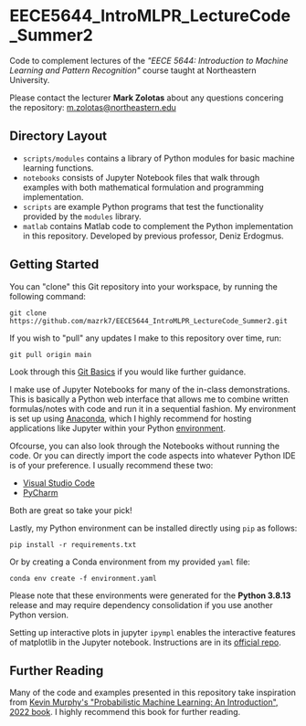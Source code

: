 # EECE5644_IntroMLPR_LectureCode_Summer2

Code to complement lectures of the _"EECE 5644: Introduction to Machine Learning and Pattern Recognition"_ course taught at Northeastern University.

Please contact the lecturer **Mark Zolotas** about any questions concering the repository: m.zolotas@northeastern.edu

## Directory Layout

- `scripts/modules` contains a library of Python modules for basic machine learning functions.
- `notebooks` consists of Jupyter Notebook files that walk through examples with both mathematical formulation and programming implementation.
- `scripts` are example Python programs that test the functionality provided by the `modules` library.
- `matlab` contains Matlab code to complement the Python implementation in this repository. Developed by previous professor, Deniz Erdogmus.

## Getting Started

You can "clone" this Git repository into your workspace, by running the following command:
```
git clone https://github.com/mazrk7/EECE5644_IntroMLPR_LectureCode_Summer2.git
```
If you wish to "pull" any updates I make to this repository over time, run:
```
git pull origin main
```
Look through this [Git Basics](https://git-scm.com/book/en/v2/Git-Basics-Getting-a-Git-Repository) if you would like further guidance.

I make use of Jupyter Notebooks for many of the in-class demonstrations. This is basically a Python web interface that allows me to combine written formulas/notes with code and run it in a sequential fashion. My environment is set up using [Anaconda](https://www.anaconda.com/), which I highly recommend for hosting applications like Jupyter within your Python [environment](https://docs.python.org/3/library/venv.html#:~:text=A%20virtual%20environment%20is%20a,part%20of%20your%20operating%20system.).

Ofcourse, you can also look through the Notebooks without running the code. Or you can directly import the code aspects into whatever Python IDE is of your preference. I usually recommend these two:
- [Visual Studio Code](https://code.visualstudio.com/)
- [PyCharm](https://www.jetbrains.com/pycharm/)

Both are great so take your pick!

Lastly, my Python environment can be installed directly using `pip` as follows:
```
pip install -r requirements.txt
```
Or by creating a Conda environment from my provided `yaml` file:
```
conda env create -f environment.yaml
```
Please note that these environments were generated for the **Python 3.8.13** release and may require dependency consolidation if you use another Python version.

Setting up interactive plots in jupyter
`ipympl` enables the interactive features of matplotlib in the Jupyter notebook. Instructions are in its [official repo](https://github.com/matplotlib/ipympl).

## Further Reading

Many of the code and examples presented in this repository take inspiration from [Kevin Murphy's "Probabilistic Machine Learning: An Introduction", 2022 book](https://probml.github.io/pml-book/book1.html). I highly recommend this book for further reading.